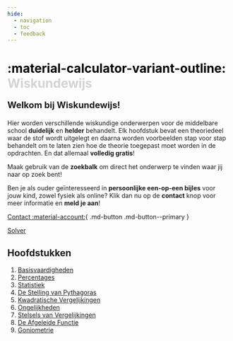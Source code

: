 ```yaml
---
hide:
  - navigation
  - toc
  - feedback
---
```


# **<span style="color: black;">:material-calculator-variant-outline:</span>** **<span style ="color: #D3D3D3;"> Wiskundewijs</span>**

**<p style="text-align: left;font-size:20px;">Welkom bij Wiskundewijs!</p>**

Hier worden verschillende wiskundige onderwerpen voor de middelbare school **duidelijk** en **helder** behandelt. Elk hoofdstuk bevat een theoriedeel waar de stof wordt uitgelegt en daarna worden voorbeelden stap voor stap behandelt om te laten zien hoe de theorie toegepast moet worden in de opdrachten. En dat allemaal **volledig gratis**!

Maak gebruik van de **zoekbalk** om direct het onderwerp te vinden waar jij naar op zoek bent!

Ben je als ouder geïnteresseerd in **persoonlijke een-op-een bijles** voor jouw kind, zowel fysiek als online? Klik dan nu op de **contact** knop voor meer informatie en **meld je aan**!

[Contact :material-account:](contact.md){ .md-button .md-button--primary }

[Solver](solver.md)

## Hoofdstukken
1. [Basisvaardigheden](basisvaardigheden.md)
2. [Percentages](percentages.md)
2. [Statistiek](statistiek.md)
3. [De Stelling van Pythagoras](pythagoras.md)
4. [Kwadratische Vergelijkingen](kwadratische_vergelijkingen.md)
5. [Ongelijkheden](ongelijkheden.md)
6. [Stelsels van Vergelijkingen](stelsels_van_vergelijkingen.md)
6. [De Afgeleide Functie](afgeleide.md)
7. [Goniometrie](goniometrie.md)
